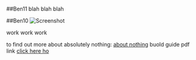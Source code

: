 ##Ben11
blah blah blah

##Ben10
![Screenshot](img/t1.jpg)

work work work

to find out more about absolutely nothing: [about nothing](aboutindex.md)
buold guide pdf link [click here ho](buildthing.pdf)